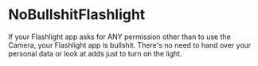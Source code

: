 NoBullshitFlashlight
====================

If your Flashlight app asks for ANY permission other than to use the Camera, your Flashlight app is bullshit. There's no need to hand over your personal data or look at adds just to turn on the light.
